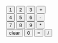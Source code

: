 <!DOCTYPE html>
<html lang="en">
<head>
    <meta charset="UTF-8">
    <meta name="viewport" content="width=device-width, initial-scale=1.0">
    <link rel="stylesheet" href="style.css">
    <title>Calculator Using JS</title>
</head>
<body>
    <p id="display"></p>
    <div class="buttons">
        <input type="button" class="nums" value="1" onclick="document.getElementById('display').innerHTML += 1">
        <input type="button" class="nums" value="2" onclick="document.getElementById('display').innerHTML += 2">
        <input type="button" class="nums" value="3" onclick="document.getElementById('display').innerHTML += 3">
        <input type="button" class="symbol" value="+" onclick="document.getElementById('display').innerHTML += '+'">
        <br>
        <input type="button" class="nums" value="4" onclick="document.getElementById('display').innerHTML += 4">
        <input type="button" class="nums" value="5" onclick="document.getElementById('display').innerHTML += 5">
        <input type="button" class="nums" value="6" onclick="document.getElementById('display').innerHTML += 6">
        <input type="button" class="symbol" value="-" onclick="document.getElementById('display').innerHTML += '-'">
        <br>
        <input type="button" class="nums" value="7" onclick="document.getElementById('display').innerHTML += 7">
        <input type="button" class="nums" value="8" onclick="document.getElementById('display').innerHTML += 8">
        <input type="button" class="nums" value="9" onclick="document.getElementById('display').innerHTML += 9">
        <input type="button" class="symbol" value="*" onclick="document.getElementById('display').innerHTML += '*'">
        <br>
        <input type="button" class="symbol" value="clear" onclick="document.getElementById('display').innerHTML = ''">
        <input type="button" class="nums" value="0" onclick="document.getElementById('display').innerHTML += '0'">
        <input type="button" class="symbol" value="=" onclick="document.getElementById('display').innerHTML = eval(document.getElementById('display').innerHTML)">
        <input type="button" class="symbol" value="/" onclick="document.getElementById('display').innerHTML += '/'">
    </div>
</body>
</html>
